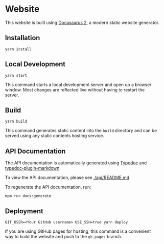 # Website

This website is built using [Docusaurus 2](https://v2.docusaurus.io/), a modern static website generator.

## Installation

```console
yarn install
```

## Local Development

```console
yarn start
```

This command starts a local development server and open up a browser window. Most changes are reflected live without having to restart the server.

## Build

```console
yarn build
```

This command generates static content into the `build` directory and can be served using any static contents hosting service.

## API Documentation

The API documentation is automatically generated using [Typedoc](https://typedoc.org/) and [typedoc-plugin-markdown](https://github.com/tgreyuk/typedoc-plugin-markdown).

To view the API documentation, please see [./api/README.md](./api/README.md).

To regenerate the API documentation, run:

```console
npm run docs:generate
```

## Deployment

```console
GIT_USER=<Your GitHub username> USE_SSH=true yarn deploy
```

If you are using GitHub pages for hosting, this command is a convenient way to build the website and push to the `gh-pages` branch.
